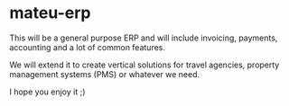 # mateu-erp

This will be a general purpose ERP and will include invoicing, payments, accounting and a lot of common features.

We will extend it to create vertical solutions for travel agencies, property management systems (PMS) or whatever we need.

I hope you enjoy it ;)
